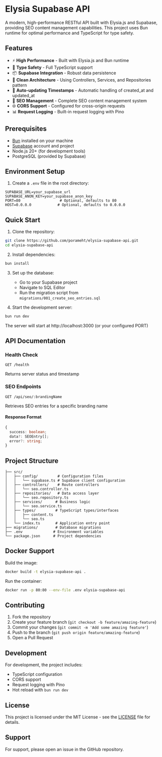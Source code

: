 # Elysia Supabase API

A modern, high-performance RESTful API built with Elysia.js and Supabase, providing SEO content management capabilities. This project uses Bun runtime for optimal performance and TypeScript for type safety.

## Features

- ⚡️ **High Performance** - Built with Elysia.js and Bun runtime
- 🔐 **Type Safety** - Full TypeScript support
- 📦 **Supabase Integration** - Robust data persistence
- 🎯 **Clean Architecture** - Using Controllers, Services, and Repositories pattern
- 🔄 **Auto-updating Timestamps** - Automatic handling of created_at and updated_at
- 📝 **SEO Management** - Complete SEO content management system
- 🌐 **CORS Support** - Configured for cross-origin requests
- 📊 **Request Logging** - Built-in request logging with Pino

## Prerequisites

- [Bun](https://bun.sh) installed on your machine
- [Supabase](https://supabase.com) account and project
- Node.js 20+ (for development tools)
- PostgreSQL (provided by Supabase)

## Environment Setup

1. Create a `.env` file in the root directory:

```env
SUPABASE_URL=your_supabase_url
SUPABASE_ANON_KEY=your_supabase_anon_key
PORT=80                  # Optional, defaults to 80
HOST=0.0.0.0            # Optional, defaults to 0.0.0.0
```

## Quick Start

1. Clone the repository:
```bash
git clone https://github.com/porameht/elysia-supabase-api.git
cd elysia-supabase-api
```

2. Install dependencies:
```bash
bun install
```

3. Set up the database:
   - Go to your Supabase project
   - Navigate to SQL Editor
   - Run the migration script from `migrations/001_create_seo_entries.sql`

4. Start the development server:
```bash
bun run dev
```

The server will start at http://localhost:3000 (or your configured PORT)

## API Documentation

### Health Check
```http
GET /health
```
Returns server status and timestamp

### SEO Endpoints
```http
GET /api/seo/:brandingName
```
Retrieves SEO entries for a specific branding name

#### Response Format
```typescript
{
  success: boolean;
  data?: SEOEntry[];
  error?: string;
}
```

## Project Structure

```
├── src/
│   ├── config/         # Configuration files
│   │   └── supabase.ts # Supabase client configuration
│   ├── controllers/    # Route controllers
│   │   └── seo.controller.ts
│   ├── repositories/   # Data access layer
│   │   └── seo.repository.ts
│   ├── services/      # Business logic
│   │   └── seo.service.ts
│   ├── types/         # TypeScript types/interfaces
│   │   ├── content.ts
│   │   └── seo.ts
│   └── index.ts       # Application entry point
├── migrations/        # Database migrations
├── .env              # Environment variables
└── package.json      # Project dependencies
```

## Docker Support

Build the image:
```bash
docker build -t elysia-supabase-api .
```

Run the container:
```bash
docker run -p 80:80 --env-file .env elysia-supabase-api
```

## Contributing

1. Fork the repository
2. Create your feature branch (`git checkout -b feature/amazing-feature`)
3. Commit your changes (`git commit -m 'Add some amazing feature'`)
4. Push to the branch (`git push origin feature/amazing-feature`)
5. Open a Pull Request

## Development

For development, the project includes:
- TypeScript configuration
- CORS support
- Request logging with Pino
- Hot reload with `bun run dev`

## License

This project is licensed under the MIT License - see the [LICENSE](LICENSE) file for details.

## Support

For support, please open an issue in the GitHub repository.